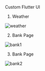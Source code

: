 Custom Flutter UI

1. Weather

![weather](https://github.com/mateuszkasprzak94/ui_training/assets/142491717/8f2f5a80-afa7-4e2e-aaa7-bcffa8ded979)

2. Bank Page

![bank1](https://github.com/mateuszkasprzak94/ui_training/assets/142491717/1ad28b38-7cac-44f9-a304-72ace8b9aadd)

3. Bank Page

![bank2](https://github.com/mateuszkasprzak94/ui_training/assets/142491717/be1cccd6-c7bf-41df-a9c6-9b94ecd93ec4)

